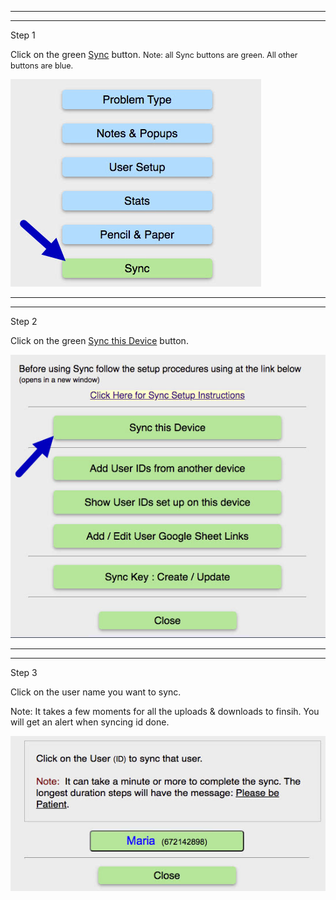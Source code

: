 <hr><hr>
<div class="step">Step 1</div>

<p>Click on the green <u>Sync</u> button. <span style="font-size:90%;">Note: all Sync buttons are green. All other buttons are blue.<//span></p>
<p><img src="../../images/img_en_us/08_01_click_sync.jpg"  class="img_responsive"></p></p>

<hr><hr>
<div class="step">Step 2</div>
<p>Click on the green <u>Sync this Device</u> button.</p>
<p><img src="../../images/img_en_us/08_02_click_sync_device.jpg"  class="img_responsive"></p></p>

<hr><hr>
<div class="step">Step 3</div>
<p>Click on the user name you want to sync.</p>
<p>Note: It takes a few moments for all the uploads &amp; downloads to finsih. You will get an alert when syncing id done.</p>
<p><img src="../../images/img_en_us/08_03_click_sync_maria.jpg"  class="img_responsive"></p></p>
